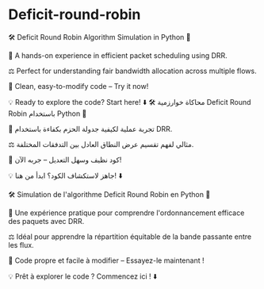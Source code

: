 ﻿# Deficit-round-robin

🛠️ Deficit Round Robin Algorithm Simulation in Python 🐍

📡 A hands-on experience in efficient packet scheduling using DRR.

⚖️ Perfect for understanding fair bandwidth allocation across multiple flows.

📝 Clean, easy-to-modify code – Try it now!

💡  Ready to explore the code? Start here! ⬇️
🛠️ محاكاة خوارزمية Deficit Round Robin باستخدام Python 🐍

📡 تجربة عملية لكيفية جدولة الحزم بكفاءة باستخدام DRR.

⚖️ مثالي لفهم تقسيم عرض النطاق العادل بين التدفقات المختلفة.

📝 كود نظيف وسهل التعديل – جربه الآن!

💡  جاهز لاستكشاف الكود؟ ابدأ من هنا! ⬇️

🛠️ Simulation de l'algorithme Deficit Round Robin en Python 🐍

📡 Une expérience pratique pour comprendre l'ordonnancement efficace des paquets avec DRR.

⚖️ Idéal pour apprendre la répartition équitable de la bande passante entre les flux.

📝 Code propre et facile à modifier – Essayez-le maintenant !

💡  Prêt à explorer le code ? Commencez ici ! ⬇️










